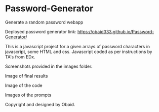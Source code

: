 # Password-Generator
Generate a random password webapp 

Deployed password generator link: https://obaid333.github.io/Password-Generator/


This is a javascript project for a given arrays of password characters in javascript, some HTML and css.
Javascript coded as per instructions by TA's from EDx.



Screenshots provided in the images folder.

Image of final results

Image of the code

Images of the prompts

Copyright and designed by Obaid.

